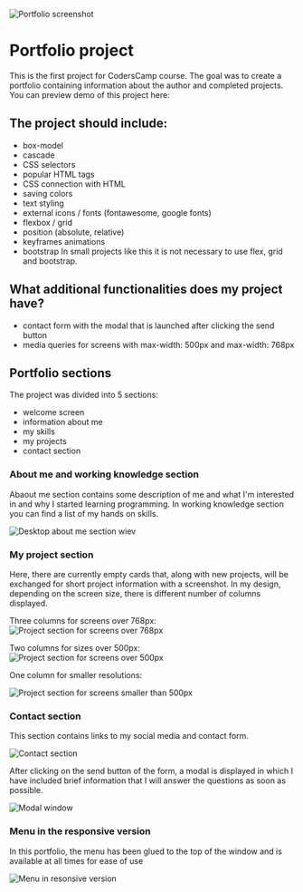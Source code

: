 ![Portfolio screenshot](github/mainDesctop.jpg)
# Portfolio project
This is the first project for CodersCamp course. The goal was to create a portfolio containing information about the author and completed projects.
You can preview demo of this project here:

## The project should include:
- box-model
- cascade
- CSS selectors
- popular HTML tags
- CSS connection with HTML
- saving colors
- text styling
- external icons / fonts (fontawesome, google fonts)
- flexbox / grid
- position (absolute, relative)
- keyframes animations
- bootstrap
In small projects like this it is not necessary to use flex, grid and bootstrap.

## What additional functionalities does my project have?
- contact form with the modal that is launched after clicking the send button
- media queries for screens with max-width: 500px and max-width: 768px

## Portfolio sections
The project was divided into 5 sections:
- welcome screen
- information about me
- my skills
- my projects
- contact section

### About me and working knowledge section
Abaout me section contains some description of me and what I'm interested in and why I started learning programming. In working knowledge section you can find a list of my hands on skills.

![Desktop about me section wiev](github/aboutMeAndWorkingKnowledge.jpg)

### My project section
Here, there are currently empty cards that, along with new projects, will be exchanged for short project information with a screenshot.
In my design, depending on the screen size, there is different number of columns displayed. 

Three columns for screens over 768px:
![Project section for screens over 768px](github/projectsDesct.jpg)

Two columns for sizes over 500px:
![Project section for screens over 500px](github/responsiveProjectTwoColumns.jpg)

One column for smaller resolutions:

![Project section for screens smaller than 500px](github/responsiveProjectsOneColumn.jpg)

### Contact section
This section contains links to my social media and contact form.

![Contact section](github/ContactAndFooterDesct.jpg)

After clicking on the send button of the form, a modal is displayed in which I have included brief information that I will answer the questions as soon as possible.

![Modal window](github/customModal.jpg)

### Menu in the responsive version
In this portfolio, the menu has been glued to the top of the window and is available at all times for ease of use

![Menu in resonsive version](github/responsiveMainAndMenu.jpg)

